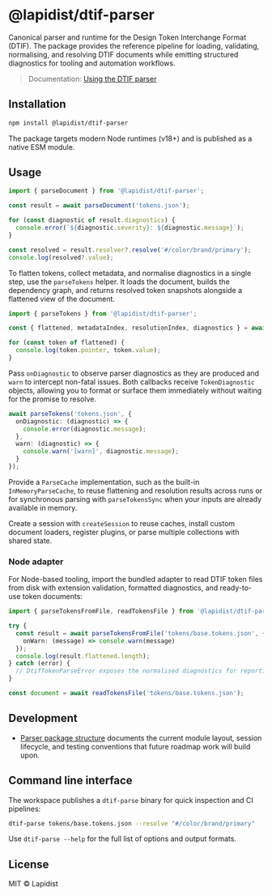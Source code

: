 # @lapidist/dtif-parser

Canonical parser and runtime for the Design Token Interchange Format (DTIF). The
package provides the reference pipeline for loading, validating, normalising,
and resolving DTIF documents while emitting structured diagnostics for tooling
and automation workflows.

> Documentation: [Using the DTIF parser](https://dtif.lapidist.net/guides/dtif-parser/)

## Installation

```bash
npm install @lapidist/dtif-parser
```

The package targets modern Node runtimes (v18+) and is published as a native ESM
module.

## Usage

```ts
import { parseDocument } from '@lapidist/dtif-parser';

const result = await parseDocument('tokens.json');

for (const diagnostic of result.diagnostics) {
  console.error(`${diagnostic.severity}: ${diagnostic.message}`);
}

const resolved = result.resolver?.resolve('#/color/brand/primary');
console.log(resolved?.value);
```

To flatten tokens, collect metadata, and normalise diagnostics in a single step,
use the `parseTokens` helper. It loads the document, builds the dependency graph,
and returns resolved token snapshots alongside a flattened view of the document.

```ts
import { parseTokens } from '@lapidist/dtif-parser';

const { flattened, metadataIndex, resolutionIndex, diagnostics } = await parseTokens('tokens.json');

for (const token of flattened) {
  console.log(token.pointer, token.value);
}
```

Pass `onDiagnostic` to observe parser diagnostics as they are produced and `warn`
to intercept non-fatal issues. Both callbacks receive `TokenDiagnostic`
objects, allowing you to format or surface them immediately without waiting for
the promise to resolve.

```ts
await parseTokens('tokens.json', {
  onDiagnostic: (diagnostic) => {
    console.error(diagnostic.message);
  },
  warn: (diagnostic) => {
    console.warn('[warn]', diagnostic.message);
  }
});
```

Provide a `ParseCache` implementation, such as the built-in
`InMemoryParseCache`, to reuse flattening and resolution results across runs or
for synchronous parsing with `parseTokensSync` when your inputs are already
available in memory.

Create a session with `createSession` to reuse caches, install custom document
loaders, register plugins, or parse multiple collections with shared state.

### Node adapter

For Node-based tooling, import the bundled adapter to read DTIF token files from
disk with extension validation, formatted diagnostics, and ready-to-use token
documents:

```ts
import { parseTokensFromFile, readTokensFile } from '@lapidist/dtif-parser/adapters/node';

try {
  const result = await parseTokensFromFile('tokens/base.tokens.json', {
    onWarn: (message) => console.warn(message)
  });
  console.log(result.flattened.length);
} catch (error) {
  // DtifTokenParseError exposes the normalised diagnostics for reporting
}

const document = await readTokensFile('tokens/base.tokens.json');
```

## Development

- [Parser package structure](../docs/tooling/dtif-parser-package-structure.md) documents the current
  module layout, session lifecycle, and testing conventions that future
  roadmap work will build upon.

## Command line interface

The workspace publishes a `dtif-parse` binary for quick inspection and CI
pipelines:

```bash
dtif-parse tokens/base.tokens.json --resolve "#/color/brand/primary"
```

Use `dtif-parse --help` for the full list of options and output formats.

## License

MIT © Lapidist
